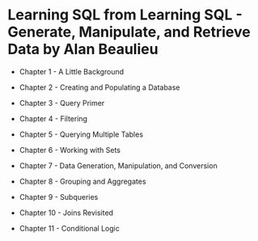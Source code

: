 # Learning SQL from Learning SQL - Generate, Manipulate, and Retrieve Data by Alan Beaulieu

- Chapter 1 - A Little Background

- Chapter 2 - Creating and Populating a Database

- Chapter 3 - Query Primer

- Chapter 4 - Filtering

- Chapter 5 - Querying Multiple Tables

- Chapter 6 - Working with Sets

- Chapter 7 - Data Generation, Manipulation, and Conversion

- Chapter 8 - Grouping and Aggregates

- Chapter 9 - Subqueries

- Chapter 10 - Joins Revisited

- Chapter 11 - Conditional Logic

